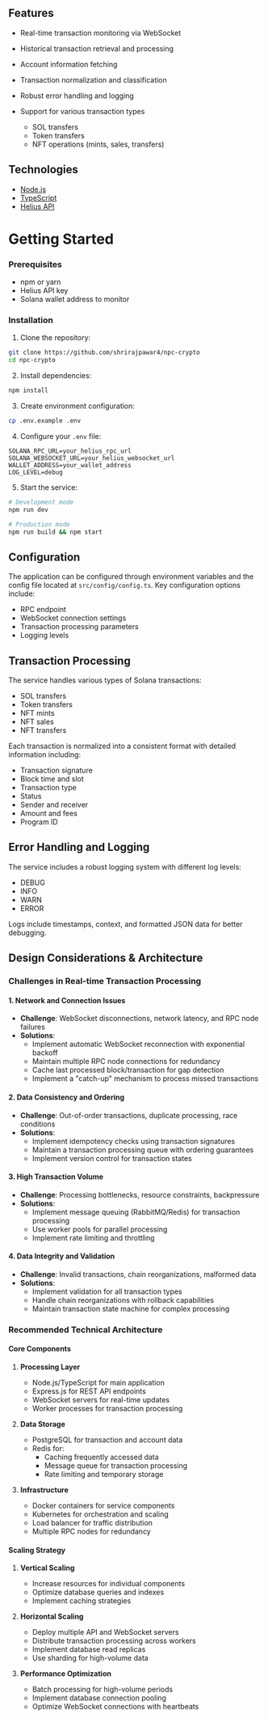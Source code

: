 ## Features

- Real-time transaction monitoring via WebSocket
- Historical transaction retrieval and processing
- Account information fetching
- Transaction normalization and classification
- Robust error handling and logging

- Support for various transaction types
  - SOL transfers
  - Token transfers
  - NFT operations (mints, sales, transfers)

## Technologies

- [Node.js](https://nodejs.org/)
- [TypeScript](https://www.typescriptlang.org/)
- [Helius API](https://docs.helius.xyz/)

# Getting Started

### Prerequisites
- npm or yarn
- Helius API key
- Solana wallet address to monitor


### Installation
1. Clone the repository:
```bash
git clone https://github.com/shrirajpawar4/npc-crypto
cd npc-crypto
```

2. Install dependencies:
```bash
npm install
```

3. Create environment configuration:
```bash
cp .env.example .env
```

4. Configure your `.env` file:
```env
SOLANA_RPC_URL=your_helius_rpc_url
SOLANA_WEBSOCKET_URL=your_helius_websocket_url
WALLET_ADDRESS=your_wallet_address
LOG_LEVEL=debug
```

5. Start the service:
```bash
# Development mode
npm run dev

# Production mode
npm run build && npm start
```

## Configuration

The application can be configured through environment variables and the config file located at `src/config/config.ts`. Key configuration options include:

- RPC endpoint
- WebSocket connection settings
- Transaction processing parameters
- Logging levels

## Transaction Processing

The service handles various types of Solana transactions:
- SOL transfers
- Token transfers
- NFT mints
- NFT sales
- NFT transfers

Each transaction is normalized into a consistent format with detailed information including:
- Transaction signature
- Block time and slot
- Transaction type
- Status
- Sender and receiver
- Amount and fees
- Program ID

## Error Handling and Logging

The service includes a robust logging system with different log levels:
- DEBUG
- INFO
- WARN
- ERROR

Logs include timestamps, context, and formatted JSON data for better debugging.

## Design Considerations & Architecture

### Challenges in Real-time Transaction Processing

#### 1. Network and Connection Issues
- **Challenge**: WebSocket disconnections, network latency, and RPC node failures
- **Solutions**:
  - Implement automatic WebSocket reconnection with exponential backoff
  - Maintain multiple RPC node connections for redundancy
  - Cache last processed block/transaction for gap detection
  - Implement a "catch-up" mechanism to process missed transactions

#### 2. Data Consistency and Ordering
- **Challenge**: Out-of-order transactions, duplicate processing, race conditions
- **Solutions**:
  - Implement idempotency checks using transaction signatures
  - Maintain a transaction processing queue with ordering guarantees
  - Implement version control for transaction states

#### 3. High Transaction Volume
- **Challenge**: Processing bottlenecks, resource constraints, backpressure
- **Solutions**:
  - Implement message queuing (RabbitMQ/Redis) for transaction processing
  - Use worker pools for parallel processing
  - Implement rate limiting and throttling

#### 4. Data Integrity and Validation
- **Challenge**: Invalid transactions, chain reorganizations, malformed data
- **Solutions**:
  - Implement validation for all transaction types
  - Handle chain reorganizations with rollback capabilities
  - Maintain transaction state machine for complex processing


### Recommended Technical Architecture
#### Core Components
1. **Processing Layer**
   - Node.js/TypeScript for main application
   - Express.js for REST API endpoints
   - WebSocket servers for real-time updates
   - Worker processes for transaction processing

2. **Data Storage**
   - PostgreSQL for transaction and account data
   - Redis for:
     - Caching frequently accessed data
     - Message queue for transaction processing
     - Rate limiting and temporary storage

3. **Infrastructure**
   - Docker containers for service components
   - Kubernetes for orchestration and scaling
   - Load balancer for traffic distribution
   - Multiple RPC nodes for redundancy

#### Scaling Strategy
1. **Vertical Scaling**
   - Increase resources for individual components
   - Optimize database queries and indexes
   - Implement caching strategies

2. **Horizontal Scaling**
   - Deploy multiple API and WebSocket servers
   - Distribute transaction processing across workers
   - Implement database read replicas
   - Use sharding for high-volume data

3. **Performance Optimization**
   - Batch processing for high-volume periods
   - Implement database connection pooling
   - Optimize WebSocket connections with heartbeats
